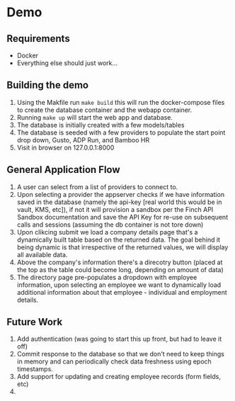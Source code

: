 # Demo

## Requirements
- Docker
- Everything else should just work...

## Building the demo

1. Using the Makfile run `make build`  this will run the docker-compose files to create the database container and the webapp container.
2. Running `make up` will start the web app and database. 
3. The database is initially created with a few models/tables
4. The database is seeded with a few providers to populate the start point drop down, Gusto, ADP Run, and Bamboo HR
5. Visit in browser on 127.0.0.1:8000

## General Application Flow

1. A user can select from a list of providers to connect to.
2. Upon selecting a provider the appserver checks if we have information saved in the database (namely the api-key [real world this would be in vault, KMS, etc]), if not it will provision a sandbox per the Finch API Sandbox documentation and save the API Key for re-use on subsequent calls and sessions (assuming the db container is not tore down)
3. Upon clikcing submit we load a company details page that's a dynamically built table based on the returned data. The goal behind it being dynamic is that irrespective of the returned values, we will display all available data. 
4. Above the company's information there's a direcotry button (placed at the top as the table could become long, depending on amount of data)
5. The directory page pre-populates a dropdown with employee information, upon selecting an employee we want to dynamically load additional information about that employee - individual and employment details.

## Future Work

1. Add authentication (was going to start this up front, but had to leave it off)
2. Commit response to the database so that we don't need to keep things in memory and can periodically check data freshness using epoch timestamps.
3. Add support for updating and creating employee records (form fields, etc)
4. 
